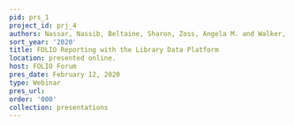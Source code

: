 ```yaml
---
pid: prs_1
project_id: prj_4
authors: Nassar, Nassib, Beltaine, Sharon, Zoss, Angela M. and Walker, Kevin
sort_year: '2020'
title: FOLIO Reporting with the Library Data Platform
location: presented online.
host: FOLIO Forum
pres_date: February 12, 2020
type: Webinar
pres_url: 
order: '000'
collection: presentations
---
```

